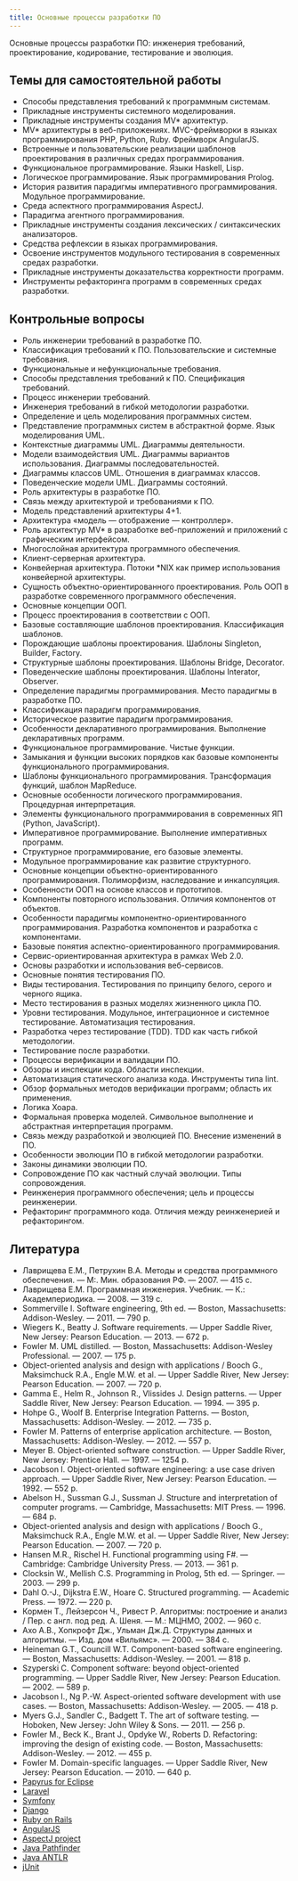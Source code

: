 ```yaml
---
title: Основные процессы разработки ПО
---
```


Основные процессы разработки ПО: инженерия требований, проектирование, кодирование, тестирование
и эволюция.

<!--list-->

## Темы для самостоятельной работы

  * Способы представления требований к программным системам.
  * Прикладные инструменты системного моделирования.
  * Прикладные инструменты создания MV* архитектур.
  * MV* архитектуры в веб-приложениях. MVC-фреймворки в языках программирования PHP, Python, Ruby. Фреймворк AngularJS.
  * Встроенные и пользовательские реализации шаблонов проектирования в различных средах программирования.
  * Функциональное программирование. Языки Haskell, Lisp.
  * Логическое программирование. Язык программирования Prolog.
  * История развития парадигмы императивного программирования. Модульное программирование.
  * Среда аспектного программирования AspectJ.
  * Парадигма агентного программирования.
  * Прикладные инструменты создания лексических / синтаксических анализаторов.
  * Средства рефлексии в языках программирования.
  * Освоение инструментов модульного тестирования в современных средах разработки.
  * Прикладные инструменты доказательства корректности программ.
  * Инструменты рефакторинга программ в современных средах разработки.

## Контрольные вопросы

  * Роль инженерии требований в разработке ПО.
  * Классификация требований к ПО. Пользовательские и системные требования.
  * Функциональные и нефункциональные требования.
  * Способы представления требований к ПО. Спецификация требований.
  * Процесс инженерии требований.
  * Инженерия требований в гибкой методологии разработки.
  * Определение и цель моделирования программных систем.
  * Представление программных систем в абстрактной форме. Язык моделирования UML.
  * Контекстные диаграммы UML. Диаграммы деятельности.
  * Модели взаимодействия UML. Диаграммы вариантов использования. Диаграммы последовательностей.
  * Диаграммы классов UML. Отношения в диаграммах классов.
  * Поведенческие модели UML. Диаграммы состояний.
  * Роль архитектуры в разработке ПО.
  * Связь между архитектурой и требованиями к ПО.
  * Модель представлений архитектуры 4+1.
  * Архитектура «модель — отображение — контроллер».
  * Роль архитектур MV* в разработке веб-приложений и приложений с графическим интерфейсом.
  * Многослойная архитектура программного обеспечения.
  * Клиент-серверная архитектура.
  * Конвейерная архитектура. Потоки *NIX как пример использования конвейерной архитектуры.
  * Сущность объектно-ориентированного проектирования. Роль ООП в разработке современного программного обеспечения.
  * Основные концепции ООП.
  * Процесс проектирования в соответствии с ООП.
  * Базовые составляющие шаблонов проектирования. Классификация шаблонов.
  * Порождающие шаблоны проектирования. Шаблоны Singleton, Builder, Factory.
  * Структурные шаблоны проектирования. Шаблоны Bridge, Decorator.
  * Поведенческие шаблоны проектирования. Шаблоны Interator, Observer.
  * Определение парадигмы программирования. Место парадигмы в разработке ПО.
  * Классификация парадигм программирования.
  * Историческое развитие парадигм программирования.
  * Особенности декларативного программирования. Выполнение декларативных программ.
  * Функциональное программирование. Чистые функции.
  * Замыкания и функции высоких порядков как базовые компоненты функционального программирования.
  * Шаблоны функционального программирования. Трансформация функций, шаблон MapReduce.
  * Основные особенности логического программирования. Процедурная интерпретация.
  * Элементы функционального программирования в современных ЯП (Python, JavaScript).
  * Императивное программирование. Выполнение императивных программ.
  * Структурное программирование, его базовые элементы.
  * Модульное программирование как развитие структурного.
  * Основные концепции объектно-ориентированного программирования. Полиморфизм, наследование и инкапсуляция.
  * Особенности ООП на основе классов и прототипов.
  * Компоненты повторного использования. Отличия компонентов от объектов.
  * Особенности парадигмы компонентно-ориентированного программирования. Разработка компонентов и разработка с компонентами.
  * Базовые понятия аспектно-ориентированного программирования.
  * Сервис-ориентированная архитектура в рамках Web 2.0.
  * Основы разработки и использования веб-сервисов.
  * Основные понятия тестирования ПО.
  * Виды тестирования. Тестирования по принципу белого, серого и черного ящика.
  * Место тестирования в разных моделях жизненного цикла ПО.
  * Уровни тестирования. Модульное, интеграционное и системное тестирование. Автоматизация тестирования.
  * Разработка через тестирование (TDD). TDD как часть гибкой методологии.
  * Тестирование после разработки.
  * Процессы верификации и валидации ПО.
  * Обзоры и инспекции кода. Области инспекции.
  * Автоматизация статического анализа кода. Инструменты типа lint.
  * Обзор формальных методов верификации программ; область их применения.
  * Логика Хоара.
  * Формальная проверка моделей. Символьное выполнение и абстрактная интерпретация программ.
  * Связь между разработкой и эволюцией ПО. Внесение изменений в ПО.
  * Особенности эволюции ПО в гибкой методологии разработки.
  * Законы динамики эволюции ПО.
  * Сопровождение ПО как частный случай эволюции. Типы сопровождения.
  * Реинженерия программного обеспечения; цель и процессы реинженерии.
  * Рефакторинг программного кода. Отличия между реинженерией и рефакторингом.

## Литература

  * Лаврищева Е.М., Петрухин В.А. Методы и средства программного обеспечения. — М:. Мин. образования РФ. — 2007. — 415 с.
  * Лаврищева Е.М. Программная инженерия. Учебник. — К.: Академпериодика. — 2008. — 319 с.
  * Sommerville I. Software engineering, 9th ed. — Boston, Massachusetts: Addison-Wesley. — 2011. — 790 p.
  * Wiegers K., Beatty J. Software requirements. — Upper Saddle River, New Jersey: Pearson Education. — 2013. — 672 p.
  * Fowler M. UML distilled. — Boston, Massachusetts: Addison-Wesley Professional. — 2007. — 175 p.
  * Object-oriented analysis and design with applications / Booch G., Maksimchuck R.A., Engle M.W. et al. — Upper Saddle River, New Jersey: Pearson Education. — 2007. — 720 p.
  * Gamma E., Helm R., Johnson R., Vlissides J. Design patterns. — Upper Saddle River, New Jersey: Pearson Education. — 1994. — 395 p.
  * Hohpe G., Woolf B. Enterprise Integration Patterns. — Boston, Massachusetts: Addison-Wesley. — 2012. — 735 p.
  * Fowler M. Patterns of enterprise application architecture. — Boston, Massachusetts: Addison-Wesley. — 2012. — 557 p.
  * Meyer B. Object-oriented software construction. — Upper Saddle River, New Jersey: Prentice Hall. — 1997. — 1254 p.
  * Jacobson I. Object-oriented software engineering: a use case driven approach. — Upper Saddle River, New Jersey: Pearson Education. — 1992. — 552 p.
  * Abelson H., Sussman G.J., Sussman J. Structure and interpretation of computer programs. — Cambridge, Massachusetts: MIT Press. — 1996. — 684 p.
  * Object-oriented analysis and design with applications / Booch G., Maksimchuck R.A., Engle M.W. et al. — Upper Saddle River, New Jersey: Pearson Education. — 2007. — 720 p.
  * Hansen M.R., Rischel H. Functional programming using F#. — Cambridge: Cambridge University Press. — 2013. — 361 p.
  * Clocksin W., Mellish C.S. Programming in Prolog, 5th ed. — Springer. — 2003. — 299 p.
  * Dahl O.-J., Dijkstra E.W., Hoare C. Structured programming. — Academic Press. — 1972. — 220 p.
  * Кормен Т., Лейзерсон Ч., Ривест Р. Алгоритмы: построение и анализ / Пер. с англ. под ред. А. Шеня. — М.: МЦНМО, 2002. — 960 с.
  * Ахо А.В., Хопкрофт Дж., Ульман Дж.Д. Структуры данных и алгоритмы. — Изд. дом «Вильямс». — 2000. — 384 с.
  * Heineman G.T., Councill W.T. Component-based software engineering. — Boston, Massachusetts: Addison-Wesley. — 2001. — 818 p.
  * Szyperski C. Component software: beyond object-oriented programming. — Upper Saddle River, New Jersey: Pearson Education. — 2002. — 589 p.
  * Jacobson I., Ng P.-W. Aspect-oriented software development with use cases. — Boston, Massachusetts: Addison-Wesley. — 2005. — 418 p.
  * Myers G.J., Sandler C., Badgett T. The art of software testing. — Hoboken, New Jersey: John Wiley & Sons. — 2011. — 256 p.
  * Fowler M., Beck K., Brant J., Opdyke W., Roberts D. Refactoring: improving the design of existing code. — Boston, Massachusetts: Addison-Wesley. — 2012. — 455 p.
  * Fowler M. Domain-specific languages. — Upper Saddle River, New Jersey: Pearson Education. — 2010. — 640 p.
  * [Papyrus for Eclipse][1]
  * [Laravel][2]
  * [Symfony][3]
  * [Django][4]
  * [Ruby on Rails][5]
  * [AngularJS][6]
  * [AspectJ project][7]
  * [Java Pathfinder][8]
  * [Java ANTLR][9]
  * [jUnit][10]

[1]: https://eclipse.org/papyrus/
[2]: http://laravel.com/
[3]: https://symfony.com/
[4]: https://www.djangoproject.com/
[5]: http://rubyonrails.org/
[6]: https://angularjs.org/
[7]: https://eclipse.org/aspectj/
[8]: http://babelfish.arc.nasa.gov/trac/jpf
[9]: http://www.antlr.org/
[10]: http://junit.org/

